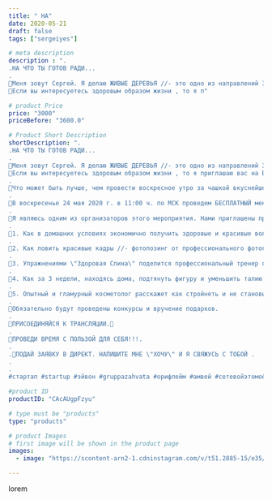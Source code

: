 ```yaml
---
title: " НА"
date: 2020-05-21
draft: false
tags: ["sergeiyes"]

# meta description
description : ".
.НА ЧТО ТЫ ГОТОВ РАДИ...
.
🔸️Меня зовут Сергей. Я делаю ЖИВЫЕ ДЕРЕВЬЯ //- это одно из направлений ЗОЖ.
🔸️Если вы интересуетесь здоровым образом жизни , то я п"

# product Price
price: "3000"
priceBefore: "3600.0"

# Product Short Description
shortDescription: ".
.НА ЧТО ТЫ ГОТОВ РАДИ...
.
🔸️Меня зовут Сергей. Я делаю ЖИВЫЕ ДЕРЕВЬЯ //- это одно из направлений ЗОЖ.
🔸️Если вы интересуетесь здоровым образом жизни , то я приглашаю вас на БЬЮТИ//-ЗАВТРАК.
.
🔸️Что может быть лучше, чем провести воскресное утро за чашкой вкуснейшего кофе и получить полезную информацию о стиле, красоте и фигуре?
.
🔸️В воскресенье 24 мая 2020 г. в 11:00 ч. по МСК проведем БЕСПЛАТНЫЙ международный БЬЮТИ//-ЗАВТРАК онлайн на тему \"Здоровые волосы и Красивое тело.\"
.
🔸️Я являюсь одним из организаторов этого мероприятия. Нами приглашены профессионалы индустрии и красоты, которые поделяться опытом и практикой. Предоставят кейсы и программы.
.
🔸️1. Как в домашних условиях экономично получить здоровые и красивые волосы //- профессиональный парикмахер и стилист.
.
🔸️2. Как ловить красивые кадры //- фотопозинг от профессионального фотографа и блогера.
.
🔸️3. Упражнениями \"Здоровая Спина\" поделится профессиональный тренер по бодибилдингу и фитнесу.
.
🔸️4. Как за 3 недели, находясь дома, подтянуть фигуру и уменьшить талию на 9 см от мамочки двух маленьких девочек.
.
🔸️5. Опытный и гламурный косметолог расскажет как стройнеть и не становиться шарпеем, как подтянуть лицо и декольте, поделится секретами молодости и красоты.
.
🔸️Обязательно будут проведены конкурсы и вручение подарков.
.
🔶️ПРИСОЕДИНЯЙСЯ К ТРАНСЛЯЦИИ.🔶️
.
🔶️ПРОВЕДИ ВРЕМЯ С ПОЛЬЗОЙ ДЛЯ СЕБЯ!!!.
.
.🔶ПОДАЙ ЗАЯВКУ В ДИРЕКТ. НАПИШИТЕ МНЕ \"ХОЧУ\" И Я СВЯЖУСЬ С ТОБОЙ .
.
.
#стартап #startup #эйвон #gruppazahvata #орифлейм #амвей #сетевойэтомоё #сетевой #цетрария #ручнаяработа #бизнесбезвложений #резьбаподереву #сетевойэтомодно #живоедерево #сетевоймаркетинг #стильжизни #исландскиймох #пятигорск #КРЫМ #Севастополь #бизнес #churslabs #sergeystar #железноводск #ставрополь #антисептик #подарок #градмастеров #cetrariya"

#product ID
productID: "CAcAUgpFzyu"

# type must be "products"
type: "products"

# product Images
# first image will be shown in the product page
images:
  - image: "https://scontent-arn2-1.cdninstagram.com/v/t51.2885-15/e35/97961476_244524453471894_2967136354942165912_n.jpg?se=8&tp=1&_nc_ht=scontent-arn2-1.cdninstagram.com&_nc_cat=106&_nc_ohc=p3Dp1DLkvA8AX_h34k-&ccb=7-4&oh=1211376e6e7ec23e012d8b3fb87721cd&oe=60848BE1&_nc_sid=86f79a&ig_cache_key=MjMxMzcyNTcxODAwMDI1NDEyNg%3D%3D.2-ccb7-4"

---
```

lorem
